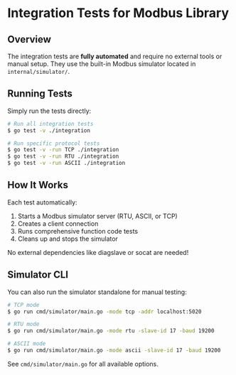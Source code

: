 # Integration Tests for Modbus Library

## Overview

The integration tests are **fully automated** and require no external tools or manual setup. They use the built-in Modbus simulator located in `internal/simulator/`.

## Running Tests

Simply run the tests directly:

```bash
# Run all integration tests
$ go test -v ./integration

# Run specific protocol tests
$ go test -v -run TCP ./integration
$ go test -v -run RTU ./integration
$ go test -v -run ASCII ./integration
```

## How It Works

Each test automatically:
1. Starts a Modbus simulator server (RTU, ASCII, or TCP)
2. Creates a client connection
3. Runs comprehensive function code tests
4. Cleans up and stops the simulator

No external dependencies like diagslave or socat are needed!

## Simulator CLI

You can also run the simulator standalone for manual testing:

```bash
# TCP mode
$ go run cmd/simulator/main.go -mode tcp -addr localhost:5020

# RTU mode
$ go run cmd/simulator/main.go -mode rtu -slave-id 17 -baud 19200

# ASCII mode
$ go run cmd/simulator/main.go -mode ascii -slave-id 17 -baud 19200
```

See `cmd/simulator/main.go` for all available options.
